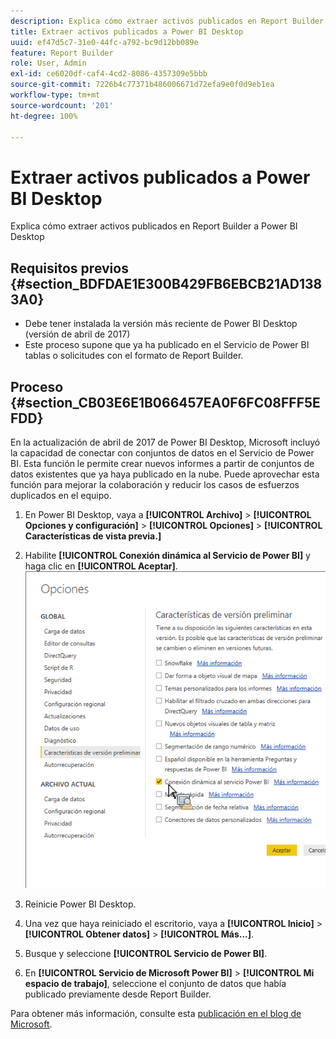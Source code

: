 ```yaml
---
description: Explica cómo extraer activos publicados en Report Builder a Power BI Desktop
title: Extraer activos publicados a Power BI Desktop
uuid: ef47d5c7-31e0-44fc-a792-bc9d12bb089e
feature: Report Builder
role: User, Admin
exl-id: ce6020df-caf4-4cd2-8086-4357309e5bbb
source-git-commit: 7226b4c77371b486006671d72efa9e0f0d9eb1ea
workflow-type: tm+mt
source-wordcount: '201'
ht-degree: 100%

---
```


# Extraer activos publicados a Power BI Desktop

Explica cómo extraer activos publicados en Report Builder a Power BI Desktop

## Requisitos previos {#section_BDFDAE1E300B429FB6EBCB21AD1383A0}

* Debe tener instalada la versión más reciente de Power BI Desktop (versión de abril de 2017)
* Este proceso supone que ya ha publicado en el Servicio de Power BI tablas o solicitudes con el formato de Report Builder.

## Proceso {#section_CB03E6E1B066457EA0F6FC08FFF5EFDD}

En la actualización de abril de 2017 de Power BI Desktop, Microsoft incluyó la capacidad de conectar con conjuntos de datos en el Servicio de Power BI. Esta función le permite crear nuevos informes a partir de conjuntos de datos existentes que ya haya publicado en la nube. Puede aprovechar esta función para mejorar la colaboración y reducir los casos de esfuerzos duplicados en el equipo.

1. En Power BI Desktop, vaya a **[!UICONTROL Archivo]** > **[!UICONTROL Opciones y configuración]** > **[!UICONTROL Opciones]** > **[!UICONTROL Características de vista previa.]**
1. Habilite **[!UICONTROL Conexión dinámica al Servicio de Power BI]** y haga clic en **[!UICONTROL Aceptar]**. ![](assets/bi-preview-features.png)

1. Reinicie Power BI Desktop.
1. Una vez que haya reiniciado el escritorio, vaya a **[!UICONTROL Inicio]** > **[!UICONTROL Obtener datos]** > **[!UICONTROL Más...]**.
1. Busque y seleccione **[!UICONTROL Servicio de Power BI]**.
1. En **[!UICONTROL Servicio de Microsoft Power BI]** > **[!UICONTROL Mi espacio de trabajo]**, seleccione el conjunto de datos que había publicado previamente desde Report Builder.

Para obtener más información, consulte esta [publicación en el blog de Microsoft](https://powerbi.microsoft.com/en-us/blog/connecting-to-datasets-in-the-power-bi-service-from-desktop/).
